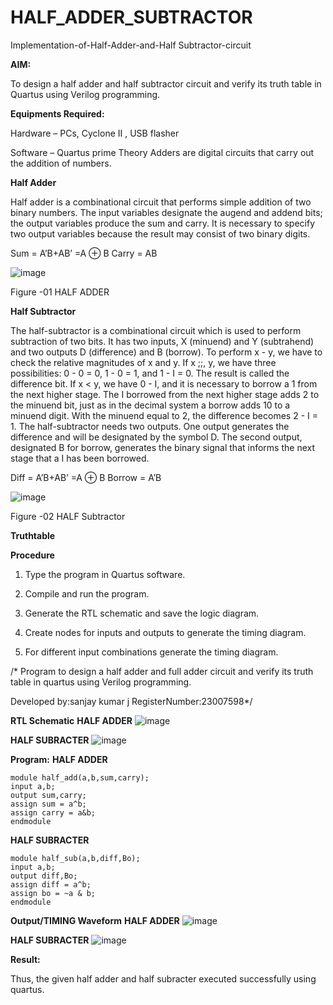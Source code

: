 # HALF_ADDER_SUBTRACTOR

Implementation-of-Half-Adder-and-Half Subtractor-circuit

**AIM:**

To design a half adder and half subtractor circuit and verify its truth table in Quartus using Verilog programming.

**Equipments Required:**

Hardware – PCs, Cyclone II , USB flasher 

Software – Quartus prime Theory Adders are digital circuits that carry out the addition of numbers.

**Half Adder**

Half adder is a combinational circuit that performs simple addition of two binary numbers. The input variables designate the augend and addend bits; the output variables produce the sum and carry. It is necessary to specify two output variables because the result may consist of two binary digits.

Sum = A’B+AB’ =A ⊕ B Carry = AB

![image](https://github.com/naavaneetha/HALF_ADDER_SUBTRACTOR/assets/154305477/bd4a0b2c-cdbc-4184-ab08-81578f121e1f)

Figure -01 HALF ADDER

**Half Subtractor**

The half-subtractor is a combinational circuit which is used to perform subtraction of two bits. It has two inputs, X (minuend) and Y (subtrahend) and two outputs D (difference) and B (borrow). To perform x - y, we have to check the relative magnitudes of x and y. If x ;;, y, we have three possibilities: 0 - 0 = 0, 1 - 0 = 1, and 1 - I = 0. The result is called the difference bit. If x < y, we have 0 - I, and it is necessary to borrow a 1 from the next higher stage. The I borrowed from the next higher stage adds 2 to the minuend bit, just as in the decimal system a borrow adds 10 to a minuend digit. With the minuend equal to 2, the difference becomes 2 - I = 1. The half-subtractor needs two outputs. One output generates the difference and will be designated by the symbol D. The second output, designated B for borrow, generates the binary signal that informs the next stage that a I has been borrowed. 

Diff = A’B+AB’ =A ⊕ B
Borrow = A’B

 ![image](https://github.com/naavaneetha/HALF_ADDER_SUBTRACTOR/assets/154305477/d76b099c-513f-4e7c-843a-e2fd028a531a)

Figure -02 HALF Subtractor

**Truthtable**

**Procedure**

1.	Type the program in Quartus software.

2.	Compile and run the program.

3.	Generate the RTL schematic and save the logic diagram.

4.	Create nodes for inputs and outputs to generate the timing diagram.

5.	For different input combinations generate the timing diagram.

/* Program to design a half adder and full adder circuit and verify its truth table in quartus using Verilog programming.

Developed by:sanjay kumar j
RegisterNumber:23007598*/

**RTL Schematic**
**HALF ADDER**
![image](https://github.com/user-attachments/assets/03d36faf-d5d5-4cc9-83e5-c58a1aaa993d)

**HALF SUBRACTER**
![image](https://github.com/user-attachments/assets/933f76f7-b272-4968-bfc9-53827d8d5d10)



**Program:**
**HALF ADDER**
```
module half_add(a,b,sum,carry);
input a,b;
output sum,carry;
assign sum = a^b;
assign carry = a&b;
endmodule
```

**HALF SUBRACTER**
```
module half_sub(a,b,diff,Bo);
input a,b;
output diff,Bo;
assign diff = a^b;
assign bo = ~a & b;
endmodule
```

**Output/TIMING Waveform**
**HALF ADDER**
![image](https://github.com/user-attachments/assets/9e77c024-7ffc-46c3-8452-ab85137bf692)


**HALF SUBRACTER**
![image](https://github.com/user-attachments/assets/91622ed4-2ebc-487d-a828-c77f90e49f0f)


**Result:**

Thus, the given half adder and half subracter executed successfully using quartus.
